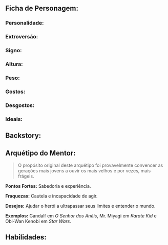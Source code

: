 ## Ficha de Personagem:

### **Personalidade:**

### **Extroversão:** 

### **Signo:**

### **Altura:**

### **Peso:** 

### **Gostos:**

### **Desgostos:** 

### **Ideais:** 


## Backstory:



## Arquétipo do Mentor:

> O propósito original deste arquétipo foi provavelmente convencer as gerações mais jovens a ouvir os mais velhos e por vezes, mais frágeis.

**Pontos Fortes:** Sabedoria e experiência.

**Fraquezas:** Cautela e incapacidade de agir.

**Desejos:** Ajudar o herói a ultrapassar seus limites e entender o mundo.

**Exemplos:** Gandalf em _O Senhor dos Anéis_, Mr. Miyagi em _Karate Kid_ e Obi-Wan Kenobi em _Star Wars_.

## Habilidades:

